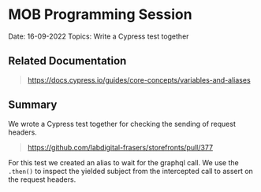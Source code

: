 # MOB Programming Session

Date: 16-09-2022
Topics: Write a Cypress test together

## Related Documentation

> https://docs.cypress.io/guides/core-concepts/variables-and-aliases

## Summary

We wrote a Cypress test together for checking the sending of request headers.

> https://github.com/labdigital-frasers/storefronts/pull/377

For this test we created an alias to wait for the graphql call.
We use the `.then()` to inspect the yielded subject from the intercepted call to assert on the request headers.
